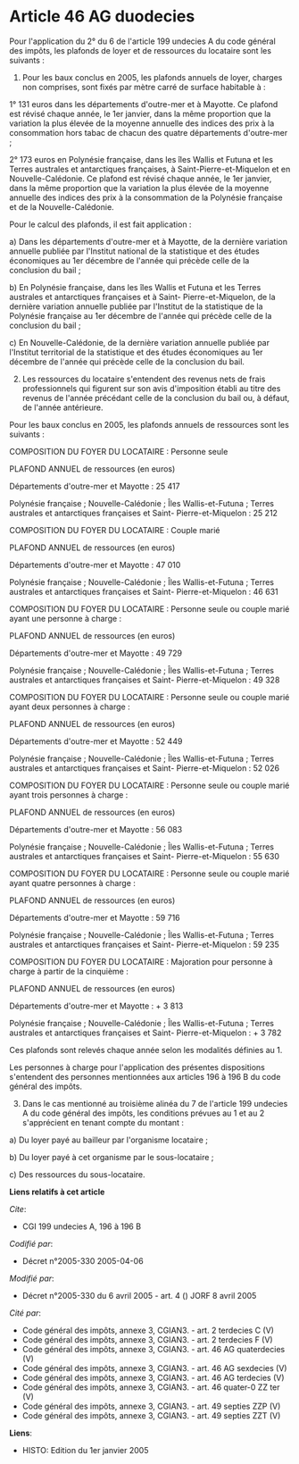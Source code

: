 # Article 46 AG duodecies

Pour l'application du 2° du 6 de l'article 199 undecies A du code général des impôts, les plafonds de loyer et de ressources
du locataire sont les suivants :

1. Pour les baux conclus en 2005, les plafonds annuels de loyer, charges non comprises, sont fixés par mètre carré de surface
habitable à :

1° 131 euros dans les départements d'outre-mer et à Mayotte. Ce plafond est révisé chaque année, le 1er janvier, dans la même
proportion que la variation la plus élevée de la moyenne annuelle des indices des prix à la consommation hors tabac de chacun
des quatre départements d'outre-mer ;

2° 173 euros en Polynésie française, dans les îles Wallis et Futuna et les Terres australes et antarctiques françaises, à
Saint-Pierre-et-Miquelon et en Nouvelle-Calédonie. Ce plafond est révisé chaque année, le 1er janvier, dans la même
proportion que la variation la plus élevée de la moyenne annuelle des indices des prix à la consommation de la Polynésie
française et de la Nouvelle-Calédonie.

Pour le calcul des plafonds, il est fait application :

a) Dans les départements d'outre-mer et à Mayotte, de la dernière variation annuelle publiée par l'Institut national de la
statistique et des études économiques au 1er décembre de l'année qui précède celle de la conclusion du bail ;

b)  En Polynésie française, dans les îles Wallis et Futuna et les Terres australes et antarctiques françaises et à Saint-
Pierre-et-Miquelon, de la dernière variation annuelle publiée par l'Institut de la statistique de la Polynésie française au
1er décembre de l'année qui précède celle de la conclusion du bail ;

c) En Nouvelle-Calédonie, de la dernière variation annuelle publiée par l'Institut territorial de la statistique et des
études économiques au 1er décembre de l'année qui précède celle de la conclusion du bail.

2. Les ressources du locataire s'entendent des revenus nets de frais professionnels qui figurent sur son avis d'imposition
établi au titre des revenus de l'année précédant celle de la conclusion du bail ou, à défaut, de l'année antérieure.

Pour les baux conclus en 2005, les plafonds annuels de ressources sont les suivants :

COMPOSITION DU FOYER DU LOCATAIRE : Personne seule

PLAFOND ANNUEL de ressources (en euros)

Départements d'outre-mer et Mayotte : 25 417

Polynésie française ; Nouvelle-Calédonie ; Îles Wallis-et-Futuna ; Terres australes et antarctiques françaises et Saint-
Pierre-et-Miquelon : 25 212

COMPOSITION DU FOYER DU LOCATAIRE : Couple marié

PLAFOND ANNUEL de ressources (en euros)

Départements d'outre-mer et Mayotte : 47 010

Polynésie française ; Nouvelle-Calédonie ; Îles Wallis-et-Futuna ; Terres australes et antarctiques françaises et Saint-
Pierre-et-Miquelon : 46 631

COMPOSITION DU FOYER DU LOCATAIRE : Personne seule ou couple marié ayant une personne à charge :

PLAFOND ANNUEL de ressources (en euros)

Départements d'outre-mer et Mayotte : 49 729

Polynésie française ; Nouvelle-Calédonie ; Îles Wallis-et-Futuna ; Terres australes et antarctiques françaises et Saint-
Pierre-et-Miquelon : 49 328

COMPOSITION DU FOYER DU LOCATAIRE : Personne seule ou couple marié ayant deux personnes à charge :

PLAFOND ANNUEL de ressources (en euros)

Départements d'outre-mer et Mayotte : 52 449

Polynésie française ; Nouvelle-Calédonie ; Îles Wallis-et-Futuna ; Terres australes et antarctiques françaises et Saint-
Pierre-et-Miquelon : 52 026

COMPOSITION DU FOYER DU LOCATAIRE : Personne seule ou couple marié ayant trois personnes à charge :

PLAFOND ANNUEL de ressources (en euros)

Départements d'outre-mer et Mayotte : 56 083

Polynésie française ; Nouvelle-Calédonie ; Îles Wallis-et-Futuna ; Terres australes et antarctiques françaises et Saint-
Pierre-et-Miquelon : 55 630

COMPOSITION DU FOYER DU LOCATAIRE : Personne seule ou couple marié ayant quatre personnes à charge :

PLAFOND ANNUEL de ressources (en euros)

Départements d'outre-mer et Mayotte : 59 716

Polynésie française ; Nouvelle-Calédonie ; Îles Wallis-et-Futuna ; Terres australes et antarctiques françaises et Saint-
Pierre-et-Miquelon : 59 235

COMPOSITION DU FOYER DU LOCATAIRE : Majoration pour personne à charge à partir de la cinquième :

PLAFOND ANNUEL de ressources (en euros)

Départements d'outre-mer et Mayotte : + 3 813

Polynésie française ; Nouvelle-Calédonie ; Îles Wallis-et-Futuna ; Terres australes et antarctiques françaises et Saint-
Pierre-et-Miquelon : + 3 782

Ces plafonds sont relevés chaque année selon les modalités définies au 1.

Les personnes à charge pour l'application des présentes dispositions s'entendent des personnes mentionnées aux articles 196 à
196 B du code général des impôts.

3. Dans le cas mentionné au troisième alinéa du 7 de l'article 199 undecies A du code général des impôts, les conditions
prévues au 1 et au 2 s'apprécient en tenant compte du montant :

a) Du loyer payé au bailleur par l'organisme locataire ;

b) Du loyer payé à cet organisme par le sous-locataire ;

c) Des ressources du sous-locataire.

**Liens relatifs à cet article**

_Cite_:

  - CGI 199 undecies A, 196 à 196 B

_Codifié par_:

  - Décret n°2005-330 2005-04-06

_Modifié par_:

  - Décret n°2005-330 du 6 avril 2005 - art. 4 () JORF 8 avril 2005

_Cité par_:

  - Code général des impôts, annexe 3, CGIAN3. - art. 2 terdecies C (V)
  - Code général des impôts, annexe 3, CGIAN3. - art. 2 terdecies F (V)
  - Code général des impôts, annexe 3, CGIAN3. - art. 46 AG quaterdecies (V)
  - Code général des impôts, annexe 3, CGIAN3. - art. 46 AG sexdecies (V)
  - Code général des impôts, annexe 3, CGIAN3. - art. 46 AG terdecies (V)
  - Code général des impôts, annexe 3, CGIAN3. - art. 46 quater-0 ZZ ter (V)
  - Code général des impôts, annexe 3, CGIAN3. - art. 49 septies ZZP (V)
  - Code général des impôts, annexe 3, CGIAN3. - art. 49 septies ZZT (V)

**Liens**:

  - HISTO: Edition du 1er janvier 2005
